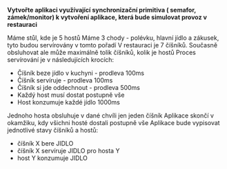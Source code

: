 **Vytvořte aplikaci využívající synchronizační primitiva ( semafor, zámek/monitor) k vytvoření aplikace, která bude simulovat provoz v restauraci**

Máme stůl, kde je 5 hostů
Máme 3 chody - polévku, hlavní jídlo a zákusek, tyto budou servírovány v tomto pořadí
V restauraci je 7 číšníků. Současně obsluhovat ale může maximálně tolik číšníků, kolik je hostů
Proces servírování je v následujících krocích:
- Číšník beze jídlo v kuchyni - prodleva 100ms
- Číšník servíruje - prodleva 100ms
- Číšník si jde oddechnout - prodleva 500ms
- Každý host musí dostat postupně vše
- Host konzumuje každé jídlo 1000ms

Jednoho hosta obsluhuje v dané chvíli jen jeden číšník
Aplikace skončí v okamžiku, kdy všichni hosté dostali postupně vše
Aplikace bude vypisovat jednotlivé stavy číšníků a hostů:
- číšník X bere JIDLO
- číšník X servíruje JIDLO pro hosta Y
- host Y konzumuje JIDLO
